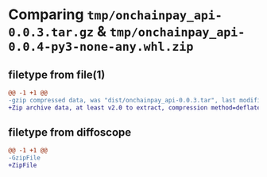 # Comparing `tmp/onchainpay_api-0.0.3.tar.gz` & `tmp/onchainpay_api-0.0.4-py3-none-any.whl.zip`

## filetype from file(1)

```diff
@@ -1 +1 @@
-gzip compressed data, was "dist/onchainpay_api-0.0.3.tar", last modified: Tue May 28 09:43:30 2024, max compression
+Zip archive data, at least v2.0 to extract, compression method=deflate
```

## filetype from diffoscope

```diff
@@ -1 +1 @@
-GzipFile
+ZipFile
```

